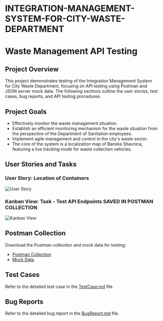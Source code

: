 # INTEGRATION-MANAGEMENT-SYSTEM-FOR-CITY-WASTE-DEPARTMENT

# Waste Management API Testing

## Project Overview

This project demonstrates testing of the Integration Management System for City Waste Department, focusing on API testing using Postman and JSON server mock data. The following sections outline the user stories, test cases, bug reports, and API testing procedures.

## Project Goals
- Effectively monitor the waste management situation.
- Establish an efficient monitoring mechanism for the waste situation from the perspective of the Department of Sanitation employees.
- Implement agile management and control in the city's waste sector.
- The core of the system is a localization map of Banska Stiavnica, featuring a live tracking mode for waste collection vehicles.

## User Stories and Tasks
### User Story: Location of Containers
![User Story](images/user_story_image.png)

### Kanban View: Task - Test API Endpoints SAVED IN POSTMAN COLLECTION
![Kanban View](images/kanban_view_image.png)

## Postman Collection
Download the Postman collection and mock data for testing:
- [Postman Collection](PostmanCollection.json)
- [Mock Data](mockData.json)

## Test Cases
Refer to the detailed test case in the [TestCase.md](TestCase.md) file.

## Bug Reports
Refer to the detailed bug report in the [BugReport.md](BugReport.md) file.
